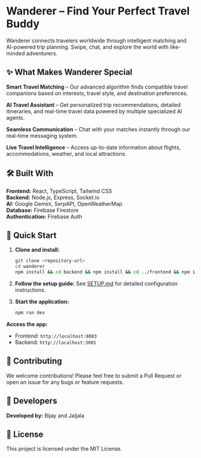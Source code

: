 # Wanderer – Find Your Perfect Travel Buddy

Wanderer connects travelers worldwide through intelligent matching and AI-powered trip planning. Swipe, chat, and explore the world with like-minded adventurers.

## ✨ What Makes Wanderer Special

**Smart Travel Matching** – Our advanced algorithm finds compatible travel companions based on interests, travel style, and destination preferences.

**AI Travel Assistant** – Get personalized trip recommendations, detailed itineraries, and real-time travel data powered by multiple specialized AI agents.

**Seamless Communication** – Chat with your matches instantly through our real-time messaging system.

**Live Travel Intelligence** – Access up-to-date information about flights, accommodations, weather, and local attractions.

## 🛠️ Built With

**Frontend:** React, TypeScript, Tailwind CSS  
**Backend:** Node.js, Express, Socket.io  
**AI:** Google Gemini, SerpAPI, OpenWeatherMap  
**Database:** Firebase Firestore  
**Authentication:** Firebase Auth  

## 🚀 Quick Start

1. **Clone and install:**
   ```bash
   git clone <repository-url>
   cd wanderer
   npm install && cd backend && npm install && cd ../frontend && npm install
   ```

2. **Follow the setup guide:**
   See [SETUP.md](./SETUP.md) for detailed configuration instructions.

3. **Start the application:**
   ```bash
   npm run dev
   ```

**Access the app:**
- Frontend: `http://localhost:8083`
- Backend: `http://localhost:3001`

## 🤝 Contributing

We welcome contributions! Please feel free to submit a Pull Request or open an issue for any bugs or feature requests.

## 👥 Developers

**Developed by:** Bijay and Jaljala

## 📄 License

This project is licensed under the MIT License.

